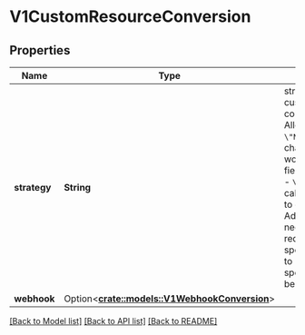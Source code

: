 # V1CustomResourceConversion

## Properties

Name | Type | Description | Notes
------------ | ------------- | ------------- | -------------
**strategy** | **String** | strategy specifies how custom resources are converted between versions. Allowed values are: - `\"None\"`: The converter only change the apiVersion and would not touch any other field in the custom resource. - `\"Webhook\"`: API Server will call to an external webhook to do the conversion. Additional information   is needed for this option. This requires spec.preserveUnknownFields to be false, and spec.conversion.webhook to be set. | 
**webhook** | Option<[**crate::models::V1WebhookConversion**](v1.WebhookConversion.md)> |  | [optional]

[[Back to Model list]](../README.md#documentation-for-models) [[Back to API list]](../README.md#documentation-for-api-endpoints) [[Back to README]](../README.md)


